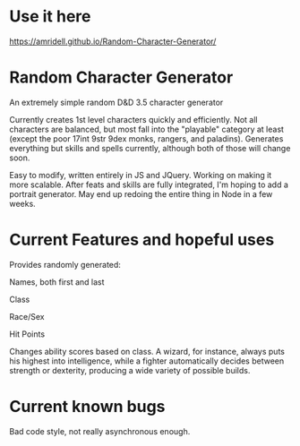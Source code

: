 # Use it here
https://amridell.github.io/Random-Character-Generator/

# Random Character Generator
An extremely simple random D&amp;D 3.5 character generator

Currently creates 1st level characters quickly and efficiently. Not all characters are balanced, but most fall into the "playable" category at least (except the poor 17int 9str 9dex monks, rangers, and paladins). Generates everything but skills and spells currently, although both of those will change soon.

Easy to modify, written entirely in JS and JQuery.
Working on making it more scalable. After feats and skills are fully integrated, I'm hoping to add a portrait generator.
May end up redoing the entire thing in Node in a few weeks.

# Current Features and hopeful uses
Provides randomly generated:

Names, both first and last

Class

Race/Sex

Hit Points

Changes ability scores based on class. A wizard, for instance, always puts his highest into intelligence, while a fighter automatically decides between strength or dexterity, producing a wide variety of possible builds.

# Current known bugs
Bad code style, not really asynchronous enough.
